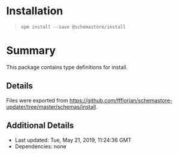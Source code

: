 # Installation
> `npm install --save @schemastore/install`

# Summary
This package contains type definitions for install.

## Details
Files were exported from https://github.com/ffflorian/schemastore-updater/tree/master/schemas/install.

## Additional Details
* Last updated: Tue, May 21, 2019, 11:24:36 GMT
* Dependencies: none

